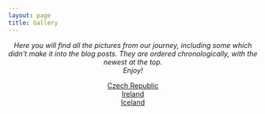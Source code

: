 ```yaml
---
layout: page
title: Gallery
---
```


<p style="text-align:center">
<em>Here you will find all the pictures from our journey, including some which didn't make it into the blog posts.
 They are ordered chronologically, with the newest at the top. <br />
Enjoy!</em>
</p>

<p style="text-align:center">
<a href="./czech_republic">Czech Republic</a><br />
<a href="./ireland">Ireland</a><br />
<a href="./iceland">Iceland</a><br />
</p>
